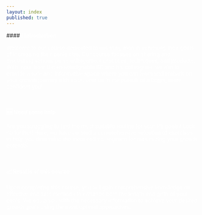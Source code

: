 ```yaml
---
layout: index
published: true
---
```

<head>
<link rel="stylesheet" href="https://cdn.jsdelivr.net/npm/sweetalert2@11.0.20/dist/sweetalert2.min.css">
</head>
#### <b><font color="white">ℹ️ Introduction</font></b>

<font color="white">Welcome to our course dedicated to assisting men in achieving their goals of increasing their penis size. Our course focuses on sharing and discussing various penis enlargement practices, techniques, and products. With input from the knowledgeable BD and his colleagues, we aim to provide a safe and informative space where you can learn and embark on your growth journey with ease. Join us in the pursuit of a larger, more confident you!</font>

<br> 

#### <b><font color="white">🆘 Need some help</font></b>

<font color="white">Are you struggling to find the most suitable routine for your PE goals? Look no further! Here, we have curated a comprehensive selection of exercises to help you determine the most optimal regimen for maximizing your growth potential.</font>

<br> 

#### <b><font color="white">📈 Results of this course</font></b>

<font color="white">Upon completing this course, you will gain comprehensive knowledge on effective and safe methods to enhance both the length and girth of your penis. We equip you with the necessary information to achieve your desired growth goals using the most optimal approaches.</font>
<body>
<!--Start of Tawk.to Script-->
<script type="text/javascript">
var Tawk_API=Tawk_API||{}, Tawk_LoadStart=new Date();
(function(){
var s1=document.createElement("script"),s0=document.getElementsByTagName("script")[0];
s1.async=true;
s1.src='https://embed.tawk.to/64bb81f194cf5d49dc65aa65/1h5u77654';
s1.charset='UTF-8';
s1.setAttribute('crossorigin','*');
s0.parentNode.insertBefore(s1,s0);
})();
</script>
<!--End of Tawk.to Script-->
  <style>
 
/* CSS to blur the background when the alert is open */
 .overlay {
     position: fixed;
     top: 0;
     left: 0;
     width: 100%;
     height: 100%;
     background-color: rgba(0, 0, 0, 0.5);
     backdrop-filter: blur(5px);
     z-index: 9999;
     display: none;
}
 .swal2-checkbox, .swal2-radio {
     align-items: center;
     justify-content: center;
     background: #101010;
     color: inherit;
}
 .swal2-popup {
     display: none;
     position: relative;
     box-sizing: border-box;
     grid-template-columns: minmax(0,100%);
     width: 32em;
     max-width: 100%;
     padding: 0 0 1.25em;
     border: none;
     border-radius: 30px;
     background: #101010;
     color: #545454;
     font-family: inherit;
     font-size: 1rem;
}
 .swal2-title {
     position: relative;
     max-width: 100%;
     margin: 0;
     padding: 0.8em 1em 0;
     color: #fcfcfc;
     font-size: 1.875em;
     font-weight: 600;
     text-align: center;
     text-transform: none;
     word-wrap: break-word;
}
 .swal2-checkbox, .swal2-radio {
     align-items: center;
     justify-content: center;
     background: #101010;
     color: white;
}
 .swal2-input-label {
     display: flex;
     justify-content: center;
     margin: 1em auto 0;
     color: white;
}
 .swal2-input {
     height: 2.625em;
     padding: 0 0.75em;
     color: white;
}

  </style>
<script src="https://cdn.jsdelivr.net/npm/sweetalert2@11.0.20/dist/sweetalert2.all.min.js"></script>
  <script>
    // Immediately invoked function expression (IIFE)
    (function() {
      // Check if the verification has been done before (stored in a cookie)
      const verificationDone = getCookie('verificationDone');
      if (verificationDone === 'true') {
        // Verification has been done before, no need to ask again
        return;
      }

      async function verify() {
        // Create the overlay to blur the background
        const overlay = document.createElement('div');
        overlay.classList.add('overlay');
        document.head.appendChild(overlay);

        const { value: accept } = await Swal.fire({
          title: 'Terms and Conditions',
          input: 'checkbox',
          inputValue: 1,
          inputPlaceholder: 'I agree with the terms and conditions',
          confirmButtonText: 'Continue <i class="fa fa-arrow-right"></i>',
          allowOutsideClick: false, // Prevent clicking outside the alert
          inputValidator: (result) => {
            return !result && 'You need to agree with T&C';
          }
        });

        // Remove the overlay after the alert is closed
        document.head.removeChild(overlay);

        if (accept) {
          const adminpass = "admin";
          const { value: password } = await Swal.fire({
            title: 'Enter Auth Token',
            input: 'password',
            inputLabel: 'Authentication',
            inputPlaceholder: 'Enter your auth token',
            inputAttributes: {
              maxlength: 10,
              autocapitalize: 'off',
              autocorrect: 'off'
            },
            allowOutsideClick: false, // Prevent clicking outside the alert
            inputValidator: (result) => {
              return !result && 'Auth token is required';
            }
          });

          if (password !== adminpass) {
            Swal.fire({
              title: 'Incorrect Auth Token',
              icon: 'error',
              showConfirmButton: false,
              timer: 5000
            }).then(() => {
              window.location.replace("https://google.com");
            });
          } else {
            // Auth token is correct, set the verificationDone cookie
            setCookie('verificationDone', 'true', 365); // Cookie expires in 365 days

            // Show a success alert
            Swal.fire({
              title: 'Success',
              icon: 'success',
              showConfirmButton: false,
              timer: 2000 // Show the success alert for 2 seconds
            }).then(() => {
              // Optional: Redirect to another page after showing the success alert
              // window.location.replace("https://example.com");
            });
          }
        }
      }

      // Function to get a cookie value by its name
      function getCookie(name) {
        const value = "; " + document.cookie;
        const parts = value.split("; " + name + "=");
        if (parts.length === 2) return parts.pop().split(";").shift();
      }

      // Function to set a cookie
      function setCookie(name, value, days) {
        const date = new Date();
        date.setTime(date.getTime() + (days * 24 * 60 * 60 * 1000));
        const expires = "expires=" + date.toUTCString();
        document.cookie = name + "=" + value + ";" + expires + ";path=/";
      }

      // Call the verify function
      verify();
    })();
  </script>
</body>
